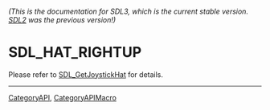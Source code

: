 ###### (This is the documentation for SDL3, which is the current stable version. [SDL2](https://wiki.libsdl.org/SDL2/) was the previous version!)
# SDL_HAT_RIGHTUP

Please refer to [SDL_GetJoystickHat](SDL_GetJoystickHat) for details.

----
[CategoryAPI](CategoryAPI), [CategoryAPIMacro](CategoryAPIMacro)

